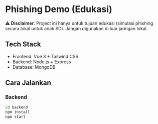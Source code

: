 # Phishing Demo (Edukasi)

⚠️ **Disclaimer**: Project ini hanya untuk tujuan edukasi (simulasi phishing secara lokal untuk anak SD). Jangan digunakan di luar jaringan lokal.

## Tech Stack
- Frontend: Vue 3 + Tailwind CSS
- Backend: Node.js + Express
- Database: MongoDB

## Cara Jalankan

### Backend
```bash
cd backend
npm install
npm start
